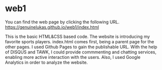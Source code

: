 # web1
You can find the web page by clicking the following URL.
https://genuinelukas.github.io/web1/index.html

This is the basic HTML&CSS based code.
The website is introducing my favorite sports players.
index.html comes first, being a parent page for the other pages.
I used Github Pages to gain the publishable URL.
With the help of DISQUS and TAWK,
I could provide commmenting and chatting services,
enabling more active interaction with the users.
Also, I used Google Analytics in order to analyze the website.

